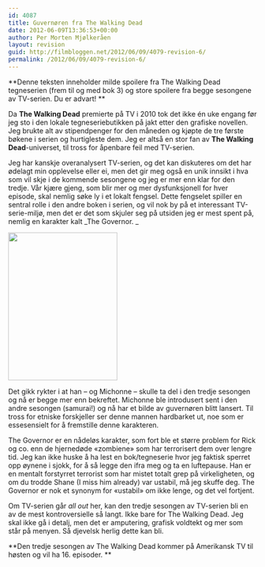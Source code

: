 ```yaml
---
id: 4087
title: Guvernøren fra The Walking Dead
date: 2012-06-09T13:36:53+00:00
author: Per Morten Mjølkeråen
layout: revision
guid: http://filmbloggen.net/2012/06/09/4079-revision-6/
permalink: /2012/06/09/4079-revision-6/
---
```

**Denne teksten inneholder milde spoilere fra The Walking Dead tegneserien (frem til og med bok 3) og store spoilere fra begge sesongene av TV-serien. Du er advart! **

Da **The Walking Dead** premierte på TV i 2010 tok det ikke én uke engang før jeg sto i den lokale tegneseriebutikken på jakt etter den grafiske novellen. Jeg brukte alt av stipendpenger for den måneden og kjøpte de tre første bøkene i serien og hurtigleste dem. Jeg er altså en stor fan av **The Walking Dead**-universet, til tross for åpenbare feil med TV-serien.

Jeg har kanskje overanalysert TV-serien, og det kan diskuteres om det har ødelagt min opplevelse eller ei, men det gir meg også en unik innsikt i hva som vil skje i de kommende sesongene og jeg er mer enn klar for den tredje. Vår kjære gjeng, som blir mer og mer dysfunksjonell for hver episode, skal nemlig søke ly i et lokalt fengsel. Dette fengselet spiller en sentral rolle i den andre boken i serien, og vil nok by på et interessant TV-serie-miljø, men det er det som skjuler seg på utsiden jeg er mest spent på, nemlig en karakter kalt _The Governor. _

<a href="http://filmbloggen.net/?attachment_id=4080" rel="attachment wp-att-4080"><img class="alignleft size-medium wp-image-4080" src="http://filmbloggen.net/wp-content/uploads//2012/06/walking-dead-governor-221x300.jpg" alt="" width="221" height="300" /></a>

Det gikk rykter i at han &#8211; og Michonne &#8211; skulle ta del i den tredje sesongen og nå er begge mer enn bekreftet. Michonne ble introdusert sent i den andre sesongen (samurai!) og nå har et bilde av guvernøren blitt lansert. Til tross for etniske forskjeller ser denne mannen hardbarket ut, noe som er essesensielt for å fremstille denne karakteren.

The Governor er en nådeløs karakter, som fort ble et større problem for Rick og co. enn de hjernedøde &laquo;zombiene&raquo; som har terrorisert dem over lengre tid. Jeg kan ikke huske å ha lest en bok/tegneserie hvor jeg faktisk sperret opp øynene i sjokk, for å så legge den ifra meg og ta en luftepause. Han er en mentalt forstyrret terrorist som har mistet totalt grep på virkeligheten, og om du trodde Shane (I miss him already) var ustabil, må jeg skuffe deg. The Governor er nok et synonym for &laquo;ustabil&raquo; om ikke lenge, og det vel fortjent.

Om TV-serien går _all out_ her, kan den tredje sesongen av TV-serien bli en av de mest kontroversielle så langt. Ikke bare for The Walking Dead. Jeg skal ikke gå i detalj, men det er amputering, grafisk voldtekt og mer som står på menyen. Så djevelsk herlig dette kan bli.

**Den tredje sesongen av The Walking Dead kommer på Amerikansk TV til høsten og vil ha 16. episoder. **